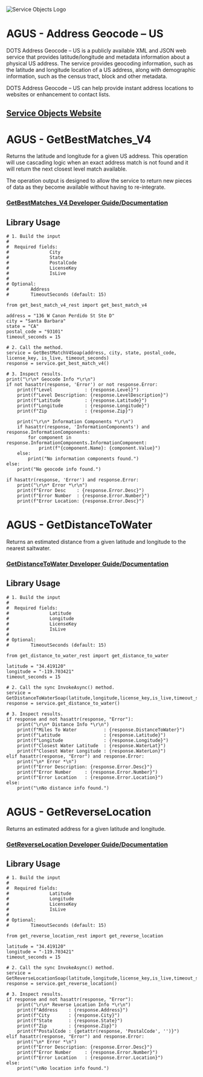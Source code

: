 ﻿![Service Objects Logo](https://www.serviceobjects.com/wp-content/uploads/2021/05/SO-Logo-with-TM.gif "Service Objects Logo")

# AGUS - Address Geocode – US

DOTS Address Geocode – US is a publicly available XML and JSON web service that provides latitude/longitude and metadata information about a physical US address. The service provides geocoding information, such as the latitude and longitude location of a US address, along with demographic information, such as the census tract, block and other metadata.

DOTS Address Geocode – US can help provide instant address locations to websites or enhancement to contact lists.

## [Service Objects Website](https://serviceobjects.com)

# AGUS - GetBestMatches_V4

Returns the latitude and longitude for a given US address. This operation will use cascading logic when an exact address match is not found and it will return the next closest level match available. 

The operation output is designed to allow the service to return new pieces of data as they become available without having to re-integrate. 

### [GetBestMatches_V4 Developer Guide/Documentation](https://www.serviceobjects.com/docs/dots-address-geocode-us/agus-operations/agus-getbestmatch_v4-recommended/)

## Library Usage

```
# 1. Build the input
#
#  Required fields:
#               City 
#               State
#               PostalCode
#               LicenseKey
#               IsLive
# 
# Optional:
#        Address
#        TimeoutSeconds (default: 15)

from get_best_match_v4_rest import get_best_match_v4

address = "136 W Canon Perdido St Ste D"
city = "Santa Barbara"
state = "CA"
postal_code = "93101"
timeout_seconds = 15

# 2. Call the method.
service = GetBestMatchV4Soap(address, city, state, postal_code, license_key, is_live, timeout_seconds)
response = service.get_best_match_v4()

# 3. Inspect results.
print("\r\n* Geocode Info *\r\n")
if not hasattr(response, 'Error') or not response.Error:
    print(f"Level            : {response.Level}")
    print(f"Level Description: {response.LevelDescription}")
    print(f"Latitude         : {response.Latitude}")
    print(f"Longitude        : {response.Longitude}")
    print(f"Zip              : {response.Zip}")

    print("\r\n* Information Components *\r\n")
    if hasattr(response, 'InformationComponents') and response.InformationComponents:
        for component in response.InformationComponents.InformationComponent:
            print(f"{component.Name}: {component.Value}")
    else:
        print("No information components found.")
else:
    print("No geocode info found.")

if hasattr(response, 'Error') and response.Error:
    print("\r\n* Error *\r\n")
    print(f"Error Desc    : {response.Error.Desc}")
    print(f"Error Number  : {response.Error.Number}")
    print(f"Error Location: {response.Error.Desc}")
```

# AGUS - GetDistanceToWater

Returns an estimated distance from a given latitude and longitude to the nearest saltwater.

### [GetDistanceToWater Developer Guide/Documentation](https://www.serviceobjects.com/docs/dots-address-geocode-us/agus-operations/agus-getdistancetowater/)

## Library Usage

```
# 1. Build the input
#
#  Required fields:
#               Latitude
#               Longitude
#               LicenseKey
#               IsLive
# 
# Optional:
#        TimeoutSeconds (default: 15)

from get_distance_to_water_rest import get_distance_to_water

latitude = "34.419120"
longitude = "-119.703421"
timeout_seconds = 15

# 2. Call the sync InvokeAsync() method.
service = GetDistanceToWaterSoap(latitude,longitude,license_key,is_live,timeout_seconds)
response = service.get_distance_to_water()

# 3. Inspect results.
if response and not hasattr(response, "Error"):
    print("\r\n* Distance Info *\r\n")
    print(f"Miles To Water          : {response.DistanceToWater}")
    print(f"Latitude                : {response.Latitude}")
    print(f"Longitude               : {response.Longitude}")
    print(f"Closest Water Latitude  : {response.WaterLat}")
    print(f"Closest Water Longitude : {response.WaterLon}")
elif hasattr(response, "Error") and response.Error:
    print("\n* Error *\n")
    print(f"Error Description: {response.Error.Desc}")
    print(f"Error Number     : {response.Error.Number}")
    print(f"Error Location   : {response.Error.Location}")
else:
    print("\nNo distance info found.")
```

# AGUS - GetReverseLocation

Returns an estimated address for a given latitude and longitude.

### [GetReverseLocation Developer Guide/Documentation](https://www.serviceobjects.com/docs/dots-address-geocode-us/agus-operations/agus-getreverselocation/)

## Library Usage

```
# 1. Build the input
#
#  Required fields:
#               Latitude
#               Longitude
#               LicenseKey
#               IsLive
# 
# Optional:
#        TimeoutSeconds (default: 15)

from get_reverse_location_rest import get_reverse_location

latitude = "34.419120"
longitude = "-119.703421"
timeout_seconds = 15

# 2. Call the sync InvokeAsync() method.
service = GetReverseLocationSoap(latitude,longitude,license_key,is_live,timeout_seconds)
response = service.get_reverse_location()

# 3. Inspect results.
if response and not hasattr(response, "Error"):
    print("\r\n* Reverse Location Info *\r\n")
    print(f"Address    : {response.Address}")
    print(f"City       : {response.City}")
    print(f"State      : {response.State}")
    print(f"Zip        : {response.Zip}")
    print(f"PostalCode : {getattr(response, 'PostalCode', '')}")
elif hasattr(response, "Error") and response.Error:
    print("\n* Error *\n")
    print(f"Error Description: {response.Error.Desc}")
    print(f"Error Number     : {response.Error.Number}")
    print(f"Error Location   : {response.Error.Location}")
else:
    print("\nNo location info found.")
```
